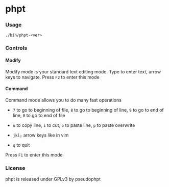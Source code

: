 # phpt

### Usage

`./bin/phpt-<ver>`

### Controls

#### Modify

Modify mode is your standard text editing mode. Type to enter text, arrow keys to navigate. Press `F2` to enter this mode

#### Command

Command mode allows you to do many fast operations

* `7` to go to beginning of file, `8` to go to beginning of line, `9` to go to end of line, `0` to go to end of file

* `u` to copy line, `i` to cut, `o` to paste line, `p` to paste overwrite

* `jkl;` arrow keys like in vim

* `q` to quit

Press `F1` to enter this mode 

### License

phpt is released under GPLv3 by pseudophpt
